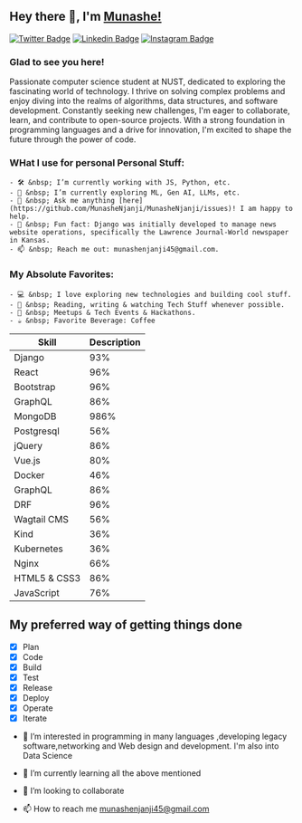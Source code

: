 ## Hey there 👋, I'm [Munashe!](https://github.com/MunasheNjanji/)

[![Twitter Badge](https://img.shields.io/badge/-Twitter-00acee?style=flat-square&logo=Twitter&logoColor=white)](https://twitter.com/munashe_njanji)
[![Linkedin Badge](https://img.shields.io/badge/-LinkedIn-0e76a8?style=flat-square&logo=Linkedin&logoColor=white)](https://linkedin.com/in/https://www.linkedin.com/in/munashe-njanji-9ab254174/)
[![Instagram Badge](https://img.shields.io/badge/-Instagram-e4405f?style=flat-square&logo=Instagram&logoColor=white)](https://instagram.com/MunasheNjanji/)

### Glad to see you here! &nbsp;

Passionate computer science student at NUST, dedicated to exploring the fascinating world of technology. I thrive on solving complex problems and enjoy diving into the realms of algorithms, data structures, and software development. Constantly seeking new challenges, I'm eager to collaborate, learn, and contribute to open-source projects. With a strong foundation in programming languages and a drive for innovation, I'm excited to shape the future through the power of code.

### WHat I use for personal Personal Stuff:
   
    - 🛠 &nbsp; I’m currently working with JS, Python, etc.
    - 🚀 &nbsp; I’m currently exploring ML, Gen AI, LLMs, etc.
    - 💬 &nbsp; Ask me anything [here](https://github.com/MunasheNjanji/MunasheNjanji/issues)! I am happy to help.
    - 👾 &nbsp; Fun fact: Django was initially developed to manage news website operations, specifically the Lawrence Journal-World newspaper in Kansas.
    - 📫 &nbsp; Reach me out: munashenjanji45@gmail.com.
### My Absolute Favorites:
    
    - 💻 &nbsp; I love exploring new technologies and building cool stuff.
    - 📰 &nbsp; Reading, writing & watching Tech Stuff whenever possible.
    - 🍕 &nbsp; Meetups & Tech Events & Hackathons.
    - ☕ &nbsp; Favorite Beverage: Coffee
      
| Skill | Description |
| ----------- | ----------- |
| Django | 93% |
| React | 96% | 
| Bootstrap | 96% |
| GraphQL | 86% |
| MongoDB | 986% |
| Postgresql | 56% |
| jQuery | 86% |
| Vue.js | 80% |
| Docker | 46% |
| GraphQL | 86% |
| DRF | 96% |
| Wagtail CMS | 56% |
| Kind | 36% |
| Kubernetes | 36% |
| Nginx | 66% |
| HTML5 & CSS3 | 86% |
| JavaScript | 76% |

## My preferred way of getting things done

- [x] Plan
- [x] Code
- [x] Build 
- [x] Test
- [x] Release
- [x] Deploy
- [x] Operate
- [x] Iterate

- 👀 I’m interested in programming in many languages ,developing legacy software,networking and Web design and development. I'm also into Data Science  

- 🌱 I’m currently learning all the above mentioned 
- 💞️ I’m looking to collaborate 
- 📫 How to reach me munashenjanji45@gmail.com

<!---
MunasheNjanji/MunasheNjanji is a ✨ special ✨ repository because its `README.md` (this file) appears on your GitHub profile.
You can click the Preview link to take a look at your changes.
--->
